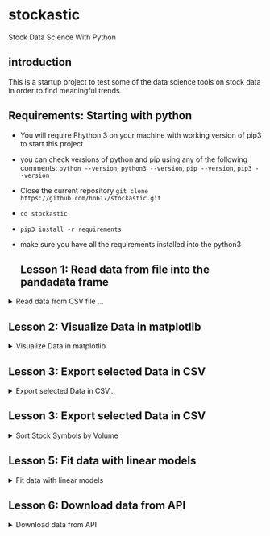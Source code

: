 # stockastic
Stock Data Science With Python
## introduction
This is a startup project to test some of the data science tools on stock data in order to find meaningful trends.
## Requirements: Starting with python
- You will require Phython 3 on your machine with working version of pip3 to start this project
- you can check versions of python and pip using any of the following comments: `python --version`, `python3 --version`, `pip --version`, `pip3 --version`
- Close the current repository `git clone https://github.com/hn617/stockastic.git`
- `cd stockastic`
- `pip3 install -r requirements`
- make sure you have all the requirements installed into the python3

  ## Lesson 1: Read data from file into the pandadata frame

<details>
  <summary> Read data from CSV file ...   </summary>   
  1. A numbered
  2. list
     * With some
     * Sub bullets
</details>

  ## Lesson 2: Visualize Data in matplotlib
<details> 
  <summary>Visualize Data in matplotlib  </summary> 
  ###
</details>

## Lesson 3: Export selected Data in CSV
<details>
  <summary>Export selected Data in CSV...  </summary> 
</details>

## Lesson 3: Export selected Data in CSV
<details>
  <summary> Sort Stock Symbols by Volume </summary> 
</details>

  ## Lesson 5: Fit data with linear models
<details>
<summary> Fit data with linear models  </summary> 
</details>

## Lesson 6: Download data from API
<details>
<summary> Download data from API  </summary> 
</details>

